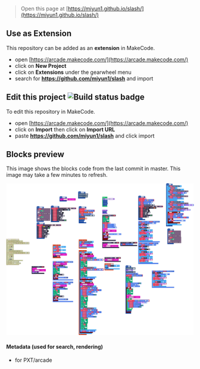  


> Open this page at [https://miyun1.github.io/slash/](https://miyun1.github.io/slash/)

## Use as Extension

This repository can be added as an **extension** in MakeCode.

* open [https://arcade.makecode.com/](https://arcade.makecode.com/)
* click on **New Project**
* click on **Extensions** under the gearwheel menu
* search for **https://github.com/miyun1/slash** and import

## Edit this project ![Build status badge](https://github.com/miyun1/slash/workflows/MakeCode/badge.svg)

To edit this repository in MakeCode.

* open [https://arcade.makecode.com/](https://arcade.makecode.com/)
* click on **Import** then click on **Import URL**
* paste **https://github.com/miyun1/slash** and click import

## Blocks preview

This image shows the blocks code from the last commit in master.
This image may take a few minutes to refresh.

![A rendered view of the blocks](https://github.com/miyun1/slash/raw/master/.github/makecode/blocks.png)

#### Metadata (used for search, rendering)

* for PXT/arcade
<script src="https://makecode.com/gh-pages-embed.js"></script><script>makeCodeRender("{{ site.makecode.home_url }}", "{{ site.github.owner_name }}/{{ site.github.repository_name }}");</script>
